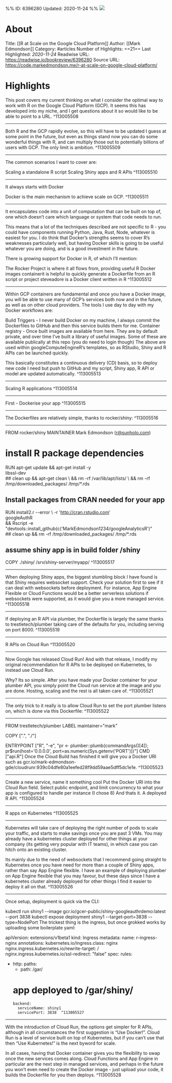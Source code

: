 %%
ID: 6396280
Updated: 2020-11-24
%%
![](https://readwise-assets.s3.amazonaws.com/static/images/article1.be68295a7e40.png)

# About
Title: [[R at Scale on the Google Cloud Platform]]
Author: [[Mark Edmondson]]
Category: #articles
Number of Highlights: ==21==
Last Highlighted: *2020-11-24*
Readwise URL: https://readwise.io/bookreview/6396280
Source URL: https://code.markedmondson.me/r-at-scale-on-google-cloud-platform/


# Highlights 
This post covers my current thinking on what I consider the optimal way to work with R on the Google Cloud Platform (GCP). It seems this has developed into my niche, and I get questions about it so would like to be able to point to a URL.  ^113005508

---

Both R and the GCP rapidly evolve, so this will have to be updated I guess at some point in the future, but even as things stand now you can do some wonderful things with R, and can multiply those out to potentially billions of users with GCP. The only limit is ambition.  ^113005509

---

The common scenarios I want to cover are:

Scaling a standalone R script
Scaling Shiny apps and R APIs  ^113005510

---

It always starts with Docker

Docker is the main mechanism to achieve scale on GCP.  ^113005511

---

It encapsulates code into a unit of computation that can be built on top of, one which doesn’t care which language or system that code needs to run.

This means that a lot of the techniques described are not specific to R - you could have components running Python, Java, Rust, Node, whatever is easiest for you. I do think that Docker’s strengths seems to cover R’s weaknesses particularly well, but having Docker skills is going to be useful whatever you are doing, and is a good investment in the future.

There is growing support for Docker in R, of which I’ll mention:

The Rocker Project is where it all flows from, providing useful R Docker images
containerit is helpful to quickly generate a Dockerfile from an R script or project
steveadore is a Docker client written in R  ^113005512

---

Within GCP containers are fundamental and once you have a Docker image, you will be able to use many of GCP’s services both now and in the future, as well as on other cloud providers. The tools I use day to day with my Docker workflows are:

Build Triggers - I never build Docker on my machine, I always commit the Dockerfiles to GitHub and then this service builds them for me.
Container registry - Once built images are available from here. They are by default private, and over time I’ve built a library of useful images. Some of these are available publically at this repo (you do need to login though)
The above are used within googleComputeEngineR’s templates, so as RStudio, Shiny and R APIs can be launched quickly.

This basically constitutes a continuous delivery (CD) basis, so to deploy new code I need but push to GitHub and my script, Shiny app, R API or model are updated automatically.  ^113005513

---

Scaling R applications  ^113005514

---

First - Dockerise your app  ^113005515

---

The Dockerfiles are relatively simple, thanks to rocker/shiny:  ^113005516

---

FROM rocker/shiny
MAINTAINER Mark Edmondson (r@sunholo.com)

# install R package dependencies
RUN apt-get update && apt-get install -y \
    libssl-dev \
    ## clean up
    && apt-get clean \ 
    && rm -rf /var/lib/apt/lists/ \ 
    && rm -rf /tmp/downloaded_packages/ /tmp/*.rds
    
## Install packages from CRAN needed for your app
RUN install2.r --error \ 
    -r 'http://cran.rstudio.com' \
    googleAuthR \
    && Rscript -e "devtools::install_github(c('MarkEdmondson1234/googleAnalyticsR')" \
    ## clean up
    && rm -rf /tmp/downloaded_packages/ /tmp/*.rds

## assume shiny app is in build folder /shiny
COPY ./shiny/ /srv/shiny-server/myapp/  ^113005517

---

When deploying Shiny apps, the biggest stumbling block I have found is that Shiny requires websocket support. Check your solution first to see if it can deal with websockets before deployment. For instance, App Engine Flexible or Cloud Functions would be a better serverless solutions if websockets were supported, as it would give you a more managed service.  ^113005518

---

If deploying an R API via plumber, the Dockerfile is largely the same thanks to trestletech/plumber taking care of the defaults for you, including serving on port 8000.  ^113005519

---

R APIs on Cloud Run  ^113005520

---

Now Google has released Cloud Run! And with that release, I modify my original recommendation for R APIs to be deployed on Kubernetes, to instead use Cloud Run.

Why? Its so simple. After you have made your Docker container for your plumber API, you simply point the Cloud run service at the image and you are done. Hosting, scaling and the rest is all taken care of.  ^113005521

---

The only trick to it really is to allow Cloud Run to set the port plumber listens on, which is done via this Dockerfile:  ^113005522

---

FROM trestletech/plumber
LABEL maintainer="mark"

COPY [".", "./"]

ENTRYPOINT ["R", "-e", "pr <- plumber::plumb(commandArgs()[4]); pr$run(host='0.0.0.0', port=as.numeric(Sys.getenv('PORT')))"]
CMD ["api.R"]
Once the Cloud Build has finished it will give you a Docker URI such as gcr.io/mark-edmondson-gde/cloudrunr:939c04dfe80a1eefed28f9dd59aae5dff5dc1e1e.  ^113005523

---

Create a new service, name it something cool
Put the Docker URI into the Cloud Run field.
Select public endpoint, and limit concurrency to what your app is configured to handle per instance (I chose 8)
And thats it. A deployed R API.  ^113005524

---

R apps on Kubernetes  ^113005525

---

Kubernetes will take care of deploying the right number of pods to scale your traffic, and starts to make savings once you are past 3 VMs. You may already have a kubernetes cluster deployed for other things at your company (its getting very popular with IT teams), in which case you can hitch onto an existing cluster.

Its mainly due to the need of websockets that I recommend going straight to Kubernetes once you have need for more than a couple of Shiny apps, rather than say App Engine flexible. I have an example of deploying plumber on App Engine flexible that you may favour, but these days since I have a kubernetes cluster already deployed for other things I find it easier to deploy it all on that.  ^113005526

---

Once setup, deployment is quick via the CLI:

kubectl run shiny1 --image gcr.io/gcer-public/shiny-googleauthrdemo:latest --port 3838
kubectl expose deployment shiny1 --target-port=3838  --type=NodePort
The trickest thing is the ingress, but once grokked works by uploading some boilerplate yaml:

apiVersion: extensions/v1beta1
kind: Ingress
metadata:
  name: r-ingress-nginx
  annotations:
    kubernetes.io/ingress.class: nginx
    nginx.ingress.kubernetes.io/rewrite-target: / 
    nginx.ingress.kubernetes.io/ssl-redirect: "false"
spec:
  rules:
  - http:
      paths:
      - path: /gar/
      # app deployed to /gar/shiny/
        backend:
          serviceName: shiny1
          servicePort: 3838  ^113005527

---

With the introduction of Cloud Run, the options get simpler for R APIs, although in all circumstances the first suggestion is “Use Docker!”. Cloud Run is a level of service built on top of Kubernetes, but if you can’t use that then “Use Kubernetes!” is the next byword for scale.

In all cases, having that Docker container gives you the flexibility to swap once the new services comes along. Cloud Functions and App Engine in particular are the next step in managed services, and perhaps in the future you won’t even need to create the Docker image - just upload your code, it builds the Dockerfile for you then deploys.  ^113005528

